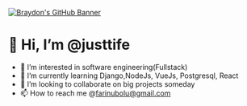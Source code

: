 [![Braydon's GitHub Banner](./assets/GitHubHeader.png)](https://braydoncoyer.dev)


# 👋 Hi, I’m @justtife
- 👀 I’m interested in software engineering(Fullstack)
- 🌱 I’m currently learning Django,NodeJs, VueJs, Postgresql, React
- 💞️ I’m looking to collaborate on big projects someday
- 📫 How to reach me @farinubolu@gmail.com

<!---
justtife/justtife is a ✨ special ✨ repository because its `README.md` (this file) appears on your GitHub profile.
You can click the Preview link to take a look at your changes.
--->
